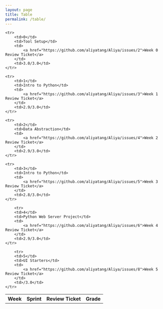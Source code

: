 ```yaml
---
layout: page
title: Table
permalink: /table/
---
```


<table>
    <tr>
     <th>Week</th>
     <th>Sprint</th>
     <th>Review Ticket</th>
     <th>Grade</th>
    </tr>
    
    <tr>
        <td>0</td>
        <td>Tool Setup</td>
        <td>
            <a href="https://github.com/aliyatang/Aliya/issues/2">Week 0 Review Ticket</a>
        </td>
        <td>3.0/3.0</td>
    </tr>

    <tr>
        <td>1</td>
        <td>Intro to Python</td>
        <td>
            <a href="https://github.com/aliyatang/Aliya/issues/3">Week 1 Review Ticket</a>
        </td>
        <td>2.9/3.0</td>
    </tr>

    <tr>
        <td>2</td>
        <td>Data Abstraction</td>
        <td>
            <a href="https://github.com/aliyatang/Aliya/issues/4">Week 2 Review Ticket</a>
        </td>
        <td>2.9/3.0</td>
    </tr>

    <tr>
        <td>3</td>
        <td>Intro to Python</td>
        <td>
            <a href="https://github.com/aliyatang/Aliya/issues/5">Week 3 Review Ticket</a>
        </td>
        <td>2.8/3.0</td>
    </tr>

        <tr>
        <td>4</td>
        <td>Python Web Server Project</td>
        <td>
            <a href="https://github.com/aliyatang/Aliya/issues/6">Week 4 Review Ticket</a>
        </td>
        <td>2.9/3.0</td>
    </tr>

        <tr>
        <td>5</td>
        <td>UI Starters</td>
        <td>
            <a href="https://github.com/aliyatang/Aliya/issues/8">Week 5 Review Ticket</a>
        </td>
        <td>/3.0</td>
    </tr>


    
</table>